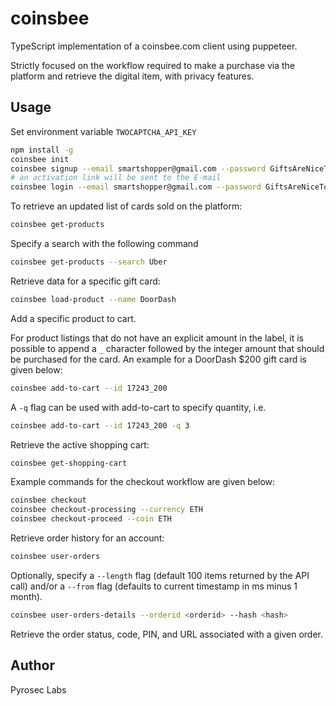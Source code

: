 # coinsbee

TypeScript implementation of a coinsbee.com client using puppeteer.

Strictly focused on the workflow required to make a purchase via the platform and retrieve the digital item, with privacy features.

## Usage

Set environment variable `TWOCAPTCHA_API_KEY`

```sh
npm install -g
coinsbee init
coinsbee signup --email smartshopper@gmail.com --password GiftsAreNiceToGive11$ --firstname Smart --lastname Shopper --street '1 Tally Dr' --postcode 02879 --city 'Wakefield' --country 'US' --birthday '01/01/1980'
# an activation link will be sent to the E-mail
coinsbee login --email smartshopper@gmail.com --password GiftsAreNiceToGive11$
```

To retrieve an updated list of cards sold on the platform:

```sh
coinsbee get-products
```

Specify a search with the following command

```sh
coinsbee get-products --search Uber
```

Retrieve data for a specific gift card:

```sh
coinsbee load-product --name DoorDash
```

Add a specific product to cart.

For product listings that do not have an explicit amount in the label, it is possible to append a `_` character followed by the integer amount that should be purchased for the card. An example for a DoorDash $200 gift card is given below:

```sh
coinsbee add-to-cart --id 17243_200
```

A `-q` flag can be used with add-to-cart to specify quantity, i.e.

```sh
coinsbee add-to-cart --id 17243_200 -q 3
```

Retrieve the active shopping cart:

```sh
coinsbee get-shopping-cart
```

Example commands for the checkout workflow are given below:

```sh
coinsbee checkout
coinsbee checkout-processing --currency ETH
coinsbee checkout-proceed --coin ETH
```

Retrieve order history for an account:

```sh
coinsbee user-orders
```

Optionally, specify a `--length` flag (default 100 items returned by the API call) and/or a `--from` flag (defaults to current timestamp in ms minus 1 month).

```sh
coinsbee user-orders-details --orderid <orderid> --hash <hash>
```

Retrieve the order status, code, PIN, and URL associated with a given order.

## Author

Pyrosec Labs
